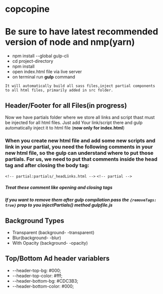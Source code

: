 # copcopine

# Be sure to have latest recommended version of node and nmp(yarn)
  - npm install --global gulp-cli
  - cd project-directory
  - npm install
  - open index.html file via live server
  - on terminal run __gulp__ command

  ```It will automatically build all sass files,inject partial components to all html files, primarily added in src folder.```

## Header/Footer for all Files(in progress)
  Now we have partials folder where we store all links and script thast must be injected for all html files.
  Just add Your link/script there and gulp automatically inject it to html file (__now only for index.html__)
  
  ### When you create new html file and add some new scripts and link in your partial, you need the following comments in your new html file, so the gulp can understand where to    put those partials. For us, we need to put that comments inside the head tag and after closing the body tag:
  `<!-- partial:partials/_headLinks.html -->`
  `<!-- partial -->`
  
  ##### Treat these comment like opening and closing tags
  
  ##### If you want to remove them after gulp compilation pass the `{removeTags: true}` prop to you __injectPartials()__ method __gulpfile.js__
   

## Background Types
  - Transparent (background- -transparent)
  - Blur(background- -blur)
  - With Opacity (background- -opacity)

## Top/Bottom Ad header variablers
  - --header-top-bg: #000;
  - --header-top-color: #fff;
  - --header-bottom-bg: #CDC3B3;
  - --header-bottom-color: #000;
